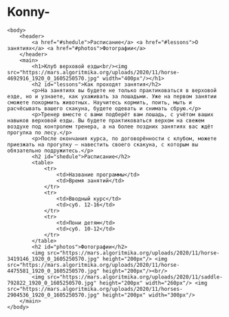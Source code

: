 # Konny-<html>
    <body>
        <header>
            <a href="#shedule">Расписание</a> <a href="#lessons">О занятиях</a> <a href="#photos">Фотографии</a>
        </header>
        <main>
            <h1>Клуб верховой езды<br/><img src="https://mars.algoritmika.org/uploads/2020/11/horse-4692916_1920_0_1605250570.jpg" width="400px"/></h1>
            <h2 id="lessons">Как проходят занятия</h2>
            <p>На занятиях вы будете не только практиковаться в верховой езде, но и узнаете, как ухаживать за лошадьми. Уже на первом занятии сможете покормить животных. Научитесь кормить, поить, мыть и расчёсывать вашего скакуна, будете одевать и снимать сбрую.</p>
            <p>Тренер вместе с вами подберёт вам лошадь, с учётом ваших навыков верховой езды. Вы будете практиковаться верхом на свежем воздухе под контролем тренера, а на более поздних занятиях вас ждёт прогулка по лесу.</p>
            <p>После окончания курса, по договорённости с клубом, можете приезжать на прогулку — навестить своего скакуна, с которым вы обязательно подружитесь.</p>
            <h2 id="shedule">Расписание</h2>
            <table>
                <tr>
                    <td>Название программы</td>
                    <td>Время занятий</td>
                </tr>
                <tr>
                    <td>Вводный курс</td>
                    <td>суб. 12-16</td>
                </tr>
                <tr>
                    <td>Пони детям</td>
                    <td>суб. 10-12</td>
                </tr>
            </table>
            <h2 id="photos">Фотографии</h2>
            <img src="https://mars.algoritmika.org/uploads/2020/11/horse-3419146_1920_0_1605250570.jpg" height="200px"/> <img src="https://mars.algoritmika.org/uploads/2020/11/horse-4475581_1920_0_1605250570.jpg" height="200px"/><br/>
            <img src="https://mars.algoritmika.org/uploads/2020/11/saddle-792822_1920_0_1605250570.jpg" height="200px" width="260px"/> <img src="https://mars.algoritmika.org/uploads/2020/11/horses-2904536_1920_0_1605250570.jpg" height="200px" width="300px"/>
        </main>
    </body>
</html>
